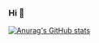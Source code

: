 ### Hi 👋
[![Anurag's GitHub stats](https://github-readme-stats.vercel.app/api?username=Dev-DanyVazquez69)](https://github.com/anuraghazra/github-readme-stats)
